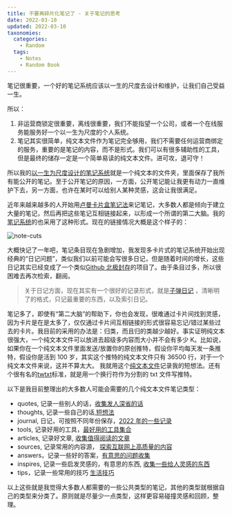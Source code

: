 ```yaml
---
title: 不要再碎片化笔记了 - 关于笔记的思考
date: 2022-03-10
updated: 2022-03-10
taxonomies:
  categories:
    - Random
  tags:
    - Notes
    - Random Book
---
```


笔记很重要，一个好的笔记系统应该以一生的尺度去设计和维护，让我们自己受益一生。

所以：

1. 非运营商锁定很重要，离线很重要，我们不能指望一个公司，或者一个在线服务能服务好一个以一生为尺度的个人系统。
2. 笔记其实很简单，纯文本文件作为笔记完全够用，我们不需要任何运营商绑定的服务，重要的是笔记的内容，而不是形式。我们可以有很多辅助性的工具，但是最终的储存一定是一个简单易读的纯文本文件。进可攻，退可守！

<!-- more -->

所以我的[以一生为尺度设计的笔记系统](https://github.com/theowenyoung/wiki)就是一个纯文本的文件夹，里面保存了我所有能公开的笔记。至于公开笔记的原因，一方面，公开笔记能让我更有动力一直维护下去，另一方面，也许在某时可以给别人某种灵感，这会让我很满足。

近年来越来越多的人开始用[卢曼卡片盒笔记法](https://zhuanlan.zhihu.com/p/258561003)来记笔记，大多数人都是倾向于建立大量的笔记，然后再把这些笔记互相链接起来，以形成一个所谓的第二大脑。我的[笔记系统](https://wiki.owenyoung.com/)的也采用了这种形式。现在的链接情况大概是这个样子的：

![note-cuts](./note-cuts.jpg)

大概快记了一年吧，笔记条目现在急剧增加，我发现多卡片式的笔记系统开始出现经典的“日记问题”，类似我们以前可能会写很多日记，但是随着时间的增长，这些日记其实已经变成了一个类似[Github 北极封存](https://archiveprogram.github.com/)的项目了。由于条目过多，所以很困难去再次检索，翻阅。

> 关于日记方面，现在其实有一个很好的记录形式，就是[子弹日记](https://bulletjournal.com/)
> ，清晰明了的格式，只记最重要的东西，以及索引日记。

笔记多了，即使有“第二大脑”的帮助下，你也会发现，很难通过卡片间找到灵感，因为卡片是在是太多了，仅仅通过卡片间互相链接的形式很容易忘记/错过某些过去的卡片。我目前的采用的办法是：归类，而且归的类越少越好。事实证明纯文本很强大，一个纯文本文件可以放进去超级多内容而大小并不会有多少
K。比如说，如果你在一个纯文本文件里面发送/放置你的原创推特，假设你平均每天发一条推特，假设你是活到 100 岁，其实这个推特的纯文本文件只有 36500
行，对于一个纯文本文件来说，这并不算太大。
我就用这个[纯文本文件](https://raw.githubusercontent.com/theowenyoung/blog/main/content/thoughts.md)记录我的短想法。还有个很有名的[twtxt](https://github.com/buckket/twtxt)标准，就是用一个换行符作为分割的
txt 文件写推特。

以下是我目前整理出的大多数人可能会需要的几个纯文本文件笔记类型：

- quotes, 记录一些别人的话，[收集发人深省的话](@/quotes.md)
- thoughts, 记录一些自己的话,[短想法](@/thoughts.md)
- journal, 日记，可按照不同年份保存，[2022 年的一些记录](@/journal-2022.md)
- tools, 记录好用的工具，[最好用的工具集合](@/tools.md)
- articles, 记录好文章, [收集值得阅读的文章](@/articles.md)
- sources, 记录常用的内容源， [探索互联网上高质量的内容](@/sources.md)
- answers，记录一些好的答案，[有意思的问题收集](@/answers.md)
- inspires, 记录一些启发灵感的，有意思的东西, [收集一些给人灵感的东西](@/inspires.md)
- tips，记录一些常用的技巧 [生活技巧](@/tips/index.md)

以上这些就是我觉得大多数人都需要的一些公共类型的笔记，其他的类型就根据自己的类型来分类了。原则就是尽量少一点类型，这样更容易碰撞灵感和回顾，整理。
